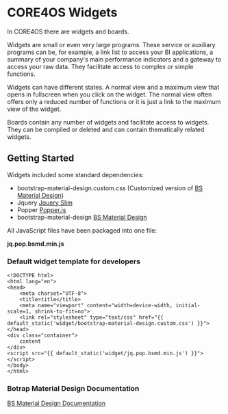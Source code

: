 # CORE4OS Widgets

In CORE4OS there are widgets and boards. 

Widgets are small or even very large programs. These service or auxiliary programs can be, for example, a link list to access your BI applications, a summary of your company's main performance indicators and a gateway to access your raw data. They facilitate access to complex or simple functions. 

Widgets can have different states. A normal view and a maximum view that opens in fullscreen when you click on the widget. The normal view often offers only a reduced number of functions or it is just a link to the maximum view of the widget. 

Boards contain any number of widgets and facilitate access to widgets. They can be compiled or deleted and can contain thematically related widgets.

## Getting Started

Widgets included some standard dependencies:
* bootstrap-material-design.custom.css (Customized version of  [BS Material Design](https://fezvrasta.github.io/bootstrap-material-design/docs/4.0/getting-started/introduction/))
* Jquery  [Jquery Slim](https://jquery.com/)
* Popper  [Popper.js](https://popper.js.org/)
* bootstrap-material-design  [BS Material Design](https://fezvrasta.github.io/bootstrap-material-design/docs/4.0/getting-started/introduction/)

All JavaScript files have been packaged into one file:

**jq.pop.bsmd.min.js**

### Default widget template for developers

```
<!DOCTYPE html>
<html lang="en">
<head>
    <meta charset="UTF-8">
    <title>title</title>
    <meta name="viewport" content="width=device-width, initial-scale=1, shrink-to-fit=no">
    <link rel="stylesheet" type="text/css" href="{{ default_static('widget/bootstrap-material-design.custom.css') }}">
</head>
<div class="container">
    content
</div>
<script src="{{ default_static('widget/jq.pop.bsmd.min.js') }}"></script>
</body>
</html>
```

### Botrap Material Design Documentation

[BS Material Design Documentation](https://fezvrasta.github.io/bootstrap-material-design/docs/4.0/getting-started/introduction/)

